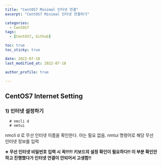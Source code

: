 ```yaml
---
title: "CentOS7 Minimal 인터넷 연결"
excerpt: "CentOS7 Minimal 인터넷 연결하기"

categories:
  - CentOS7
tags:
  - [CentOS7, Github]

toc: true
toc_sticky: true

date: 2022-07-18
last_modified_at: 2022-07-18

author_profile: true

---
```


## CentOS7 Internet Setting

### 1) 인터넷 설정하기
<pre class="black"><code>  # nmcli d
  # nmtui
</code></pre>
  
nmcli d 로 무선 인터넷 이름을 확인한다. 아는 필요 없음.
nmtui   명령어로 해당 무선 인터넷 정보를 입력

<b>※ 무선 인터넷 비밀번호 입력 시 꼭!!!!! 키보드의 설정 확인이 필요하다!!
이 부분 확인안하고 진행했다가 인터넷 연결이 안되어서 고생함!!</b>
